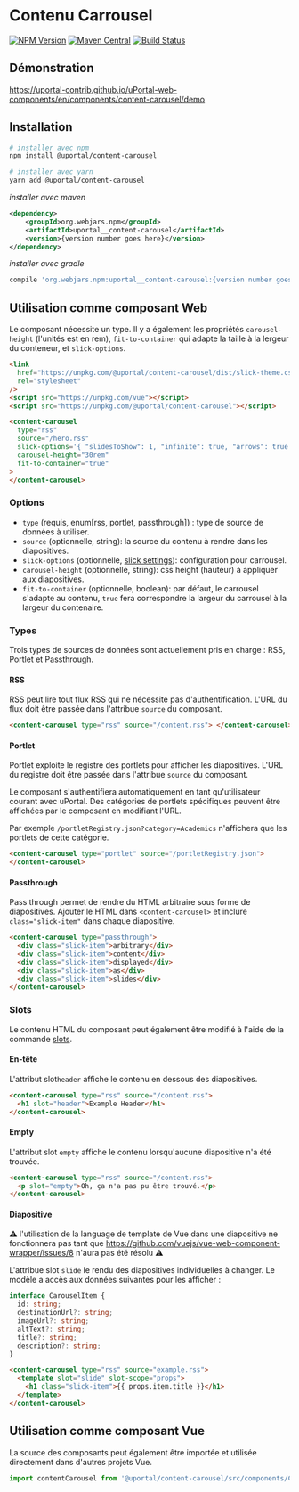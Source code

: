 # Contenu Carrousel

[![NPM Version](https://img.shields.io/npm/v/@uportal/content-carousel.svg)](https://www.npmjs.com/package/@uportal/content-carousel)
[![Maven Central](https://maven-badges.herokuapp.com/maven-central/org.webjars.npm/uportal__content-carousel/badge.svg)](https://maven-badges.herokuapp.com/maven-central/org.webjars.npm/uportal__content-carousel)
[![Build Status](https://github.com/uPortal-contrib/uPortal-web-components/workflows/CI/badge.svg)](https://github.com/uPortal-contrib/uPortal-web-components/actions?workflow=CI)

## Démonstration

<https://uportal-contrib.github.io/uPortal-web-components/en/components/content-carousel/demo>

## Installation

```bash
# installer avec npm
npm install @uportal/content-carousel

# installer avec yarn
yarn add @uportal/content-carousel
```

_installer avec maven_

```xml
<dependency>
    <groupId>org.webjars.npm</groupId>
    <artifactId>uportal__content-carousel</artifactId>
    <version>{version number goes here}</version>
</dependency>
```

_installer avec gradle_

```gradle
compile 'org.webjars.npm:uportal__content-carousel:{version number goes here}'
```

## Utilisation comme composant Web

Le composant nécessite un type. Il y a également les propriétés `carousel-height` (l'unités est en rem), `fit-to-container` qui adapte la taille à la lergeur du conteneur, et `slick-options`.

```html
<link
  href="https://unpkg.com/@uportal/content-carousel/dist/slick-theme.css"
  rel="stylesheet"
/>
<script src="https://unpkg.com/vue"></script>
<script src="https://unpkg.com/@uportal/content-carousel"></script>

<content-carousel
  type="rss"
  source="/hero.rss"
  slick-options='{ "slidesToShow": 1, "infinite": true, "arrows": true }'
  carousel-height="30rem"
  fit-to-container="true"
>
</content-carousel>
```

### Options

- `type` (requis, enum\[rss, portlet, passthrough]) : type de source de données à utiliser.
- `source` (optionnelle, string): la source du contenu à rendre dans les diapositives.
- `slick-options` (optionnelle, [slick settings](https://kenwheeler.github.io/slick/#settings)): configuration pour carrousel.
- `carousel-height` (optionnelle, string): css height (hauteur) à appliquer aux diapositives.
- `fit-to-container` (optionnelle, boolean): par défaut, le carrousel s'adapte au contenu, `true` fera correspondre la largeur du carrousel à la largeur du contenaire.

### Types

Trois types de sources de données sont actuellement pris en charge : RSS, Portlet et Passthrough.

#### RSS

RSS peut lire tout flux RSS qui ne nécessite pas d'authentification.
L'URL du flux doit être passée dans l'attribue `source` du composant.

```html
<content-carousel type="rss" source="/content.rss"> </content-carousel>
```

#### Portlet

Portlet exploite le registre des portlets pour afficher les diapositives.
L'URL du registre doit être passée dans l'attribue `source` du composant.

Le composant s'authentifiera automatiquement en tant qu'utilisateur courant avec uPortal. Des catégories de portlets spécifiques peuvent être affichées par le composant en modifiant l'URL.

Par exemple `/portletRegistry.json?category=Academics` n'affichera que les portlets de cette catégorie.

```html
<content-carousel type="portlet" source="/portletRegistry.json">
</content-carousel>
```

#### Passthrough

Pass through permet de rendre du HTML arbitraire sous forme de diapositives. Ajouter le HTML dans `<content-carousel>` et inclure `class="slick-item"` dans chaque diapositive.

```html
<content-carousel type="passthrough">
  <div class="slick-item">arbitrary</div>
  <div class="slick-item">content</div>
  <div class="slick-item">displayed</div>
  <div class="slick-item">as</div>
  <div class="slick-item">slides</div>
</content-carousel>
```

### Slots

Le contenu HTML du composant peut également être modifié à l'aide de la commande [slots](https://vuejs.org/v2/guide/components-slots.html).

#### En-tête

L'attribut slot`header` affiche le contenu en dessous des diapositives.

```html
<content-carousel type="rss" source="/content.rss">
  <h1 slot="header">Example Header</h1>
</content-carousel>
```

#### Empty

L'attribut slot `empty` affiche le contenu lorsqu'aucune diapositive n'a été trouvée.

```html
<content-carousel type="rss" source="/content.rss">
  <p slot="empty">Oh, ça n'a pas pu être trouvé.</p>
</content-carousel>
```

#### Diapositive

:warning: l'utilisation de la language de template de Vue dans une diapositive ne fonctionnera pas tant que <https://github.com/vuejs/vue-web-component-wrapper/issues/8> n'aura pas été résolu :warning:

L'attribue slot `slide` le rendu des diapositives individuelles à changer.
Le modèle a accès aux données suivantes pour les afficher :

```ts
interface CarouselItem {
  id: string;
  destinationUrl?: string;
  imageUrl?: string;
  altText?: string;
  title?: string;
  description?: string;
}
```

```html
<content-carousel type="rss" source="example.rss">
  <template slot="slide" slot-scope="props">
    <h1 class="slick-item">{{ props.item.title }}</h1>
  </template>
</content-carousel>
```

## Utilisation comme composant Vue

La source des composants peut également être importée et utilisée directement dans d'autres projets Vue.

```js
import contentCarousel from '@uportal/content-carousel/src/components/ContentCarousel.vue';
```
